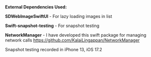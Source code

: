 **External Dependencies Used:**

**SDWebImageSwiftUI** - For lazy loading images in list

**Swift-snapshot-testing** - For snapshot testing

**NetworkManager** - I have developed this swift package for managing network calls
https://github.com/KalaiLingappan/NetworkManager

Snapshot testing recorded in iPhone 13, iOS 17.2

